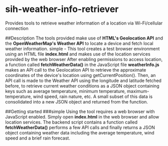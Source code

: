 # sih-weather-info-retriever
Provides tools to retrieve weather information of a location via Wi-Fi/cellular connection

##Description
The tools provided make use of **HTML's Geolocation API** and the **OpenWeatherMap's Weather API** to locate a device and fetch local weather information.
simple - 
This tool creates a test browser environment using an HTML file **index.html** and makes use of the location services provided by the web browser
After enabling permissions to access location, a function called **fetchWeatherData()** in the JavaScript file **weatherInfo.js** makes an API call to the Geolocation API to retrieve the approximate coordinates of the device's location using getCurrentPosition().
Then, an API call is made to the Weather API using the longitude and latitude fetched before, to retrieve current weather conditions as a JSON object containing keys such as average temperature, minimum temperature, maximum-temperature, wind speed, rain nature, etc.
A small subset of this data is consolidated into a new JSON object and returned from the function.

##Getting started
###simple
Using the tool requires a web browser with JavaScript enabled. Simply open **index.html** in the web browser and allow location services. The backend script contains a function called **fetchWeatherData()** performs a few API calls and finally returns a JSON object containing weather data including the average temperature, wind speed and a brief rain forecast.
